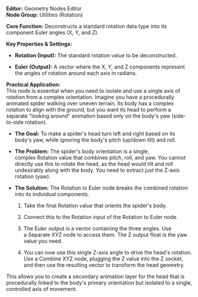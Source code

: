 **Editor:** Geometry Nodes Editor  
**Node Group:** Utilities (Rotation)

**Core Function:** Deconstructs a standard rotation data type into its component Euler angles (X, Y, and Z).

**Key Properties & Settings:**

- **Rotation (Input):** The standard rotation value to be deconstructed.
    
- **Euler (Output):** A vector where the X, Y, and Z components represent the angles of rotation around each axis in radians.
    

**Practical Application:**  
This node is essential when you need to isolate and use a single axis of rotation from a complex orientation. Imagine you have a procedurally animated spider walking over uneven terrain. Its body has a complex rotation to align with the ground, but you want its head to perform a separate "looking around" animation based only on the body's yaw (side-to-side rotation).

- **The Goal:** To make a spider's head turn left and right based on its body's yaw, while ignoring the body's pitch (up/down tilt) and roll.
    
- **The Problem:** The spider's body orientation is a single, complex Rotation value that combines pitch, roll, and yaw. You cannot directly use this to rotate the head, as the head would tilt and roll undesirably along with the body. You need to extract just the Z-axis rotation (yaw).
    
- **The Solution:** The Rotation to Euler node breaks the combined rotation into its individual components.
    
    1. Take the final Rotation value that orients the spider's body.
        
    2. Connect this to the Rotation input of the Rotation to Euler node.
        
    3. The Euler output is a vector containing the three angles. Use a Separate XYZ node to access them. The Z output float is the yaw value you need.
        
    4. You can now use this single Z-axis angle to drive the head's rotation. Use a Combine XYZ node, plugging the Z value into the Z socket, and then use the resulting vector to transform the head geometry.
        

This allows you to create a secondary animation layer for the head that is procedurally linked to the body's primary orientation but isolated to a single, controlled axis of movement.